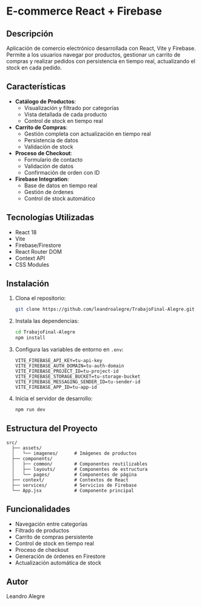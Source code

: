 # E-commerce React + Firebase

## Descripción

Aplicación de comercio electrónico desarrollada con React, Vite y Firebase. Permite a los usuarios navegar por productos, gestionar un carrito de compras y realizar pedidos con persistencia en tiempo real, actualizando el stock en cada pedido.

## Características

- **Catálogo de Productos**: 
  - Visualización y filtrado por categorías
  - Vista detallada de cada producto
  - Control de stock en tiempo real
- **Carrito de Compras**: 
  - Gestión completa con actualización en tiempo real
  - Persistencia de datos
  - Validación de stock
- **Proceso de Checkout**: 
  - Formulario de contacto
  - Validación de datos
  - Confirmación de orden con ID
- **Firebase Integration**:
  - Base de datos en tiempo real
  - Gestión de órdenes
  - Control de stock automático

## Tecnologías Utilizadas

- React 18
- Vite
- Firebase/Firestore
- React Router DOM
- Context API
- CSS Modules

## Instalación

1. Clona el repositorio:
   ```bash
   git clone https://github.com/leandroalegre/TrabajoFinal-Alegre.git
   ```
2. Instala las dependencias:
   ```bash
   cd TrabajoFinal-Alegre
   npm install
   ```
3. Configura las variables de entorno en `.env`:
   ```
   VITE_FIREBASE_API_KEY=tu-api-key
   VITE_FIREBASE_AUTH_DOMAIN=tu-auth-domain
   VITE_FIREBASE_PROJECT_ID=tu-project-id
   VITE_FIREBASE_STORAGE_BUCKET=tu-storage-bucket
   VITE_FIREBASE_MESSAGING_SENDER_ID=tu-sender-id
   VITE_FIREBASE_APP_ID=tu-app-id
   ```
4. Inicia el servidor de desarrollo:
   ```bash
   npm run dev
   ```

## Estructura del Proyecto

```
src/
  ├── assets/
  │   └── imagenes/      # Imágenes de productos
  ├── components/
  │   ├── common/        # Componentes reutilizables
  │   ├── layouts/       # Componentes de estructura
  │   └── pages/         # Componentes de página
  ├── context/           # Contextos de React
  ├── services/          # Servicios de Firebase
  └── App.jsx            # Componente principal
```

## Funcionalidades

- Navegación entre categorías
- Filtrado de productos
- Carrito de compras persistente
- Control de stock en tiempo real
- Proceso de checkout
- Generación de órdenes en Firestore
- Actualización automática de stock

## Autor

Leandro Alegre


